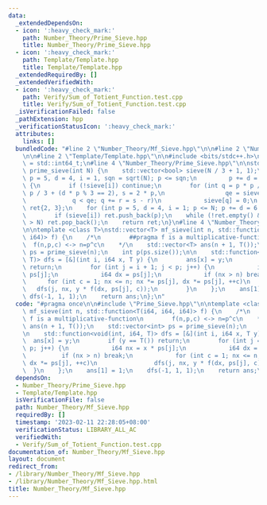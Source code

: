 ```yaml
---
data:
  _extendedDependsOn:
  - icon: ':heavy_check_mark:'
    path: Number_Theory/Prime_Sieve.hpp
    title: Number_Theory/Prime_Sieve.hpp
  - icon: ':heavy_check_mark:'
    path: Template/Template.hpp
    title: Template/Template.hpp
  _extendedRequiredBy: []
  _extendedVerifiedWith:
  - icon: ':heavy_check_mark:'
    path: Verify/Sum_of_Totient_Function.test.cpp
    title: Verify/Sum_of_Totient_Function.test.cpp
  _isVerificationFailed: false
  _pathExtension: hpp
  _verificationStatusIcon: ':heavy_check_mark:'
  attributes:
    links: []
  bundledCode: "#line 2 \"Number_Theory/Mf_Sieve.hpp\"\n\n#line 2 \"Number_Theory/Prime_Sieve.hpp\"\
    \n\n#line 2 \"Template/Template.hpp\"\n\n#include <bits/stdc++.h>\n\nusing i64\
    \ = std::int64_t;\n#line 4 \"Number_Theory/Prime_Sieve.hpp\"\n\nstd::vector<int>\
    \ prime_sieve(int N) {\n    std::vector<bool> sieve(N / 3 + 1, 1);\n    for (int\
    \ p = 5, d = 4, i = 1, sqn = sqrt(N); p <= sqn;\n         p += d = 6 - d, i++)\
    \ {\n        if (!sieve[i]) continue;\n        for (int q = p * p / 3, r = d *\
    \ p / 3 + (d * p % 3 == 2), s = 2 * p,\n                 qe = sieve.size();\n\
    \             q < qe; q += r = s - r)\n            sieve[q] = 0;\n    }\n    std::vector<int>\
    \ ret{2, 3};\n    for (int p = 5, d = 4, i = 1; p <= N; p += d = 6 - d, i++)\n\
    \        if (sieve[i]) ret.push_back(p);\n    while (!ret.empty() && ret.back()\
    \ > N) ret.pop_back();\n    return ret;\n}\n#line 4 \"Number_Theory/Mf_Sieve.hpp\"\
    \n\ntemplate <class T>\nstd::vector<T> mf_sieve(int n, std::function<T(i64, i64,\
    \ i64)> f) {\n    /*\n        ##pragma f is a multiplicative-function\n      \
    \  f(n,p,c) <-> n=p^c\n    */\n    std::vector<T> ans(n + 1, T());\n    std::vector<int>\
    \ ps = prime_sieve(n);\n    int p(ps.size());\n\n    std::function<void(int, i64,\
    \ T)> dfs = [&](int i, i64 x, T y) {\n        ans[x] = y;\n        if (y == T())\
    \ return;\n        for (int j = i + 1; j < p; j++) {\n            i64 nx = x *\
    \ ps[j];\n            i64 dx = ps[j];\n            if (nx > n) break;\n      \
    \      for (int c = 1; nx <= n; nx *= ps[j], dx *= ps[j], ++c)\n             \
    \   dfs(j, nx, y * f(dx, ps[j], c));\n        }\n    };\n    ans[1] = 1;\n   \
    \ dfs(-1, 1, 1);\n    return ans;\n};\n"
  code: "#pragma once\n\n#include \"Prime_Sieve.hpp\"\n\ntemplate <class T>\nstd::vector<T>\
    \ mf_sieve(int n, std::function<T(i64, i64, i64)> f) {\n    /*\n        ##pragma\
    \ f is a multiplicative-function\n        f(n,p,c) <-> n=p^c\n    */\n    std::vector<T>\
    \ ans(n + 1, T());\n    std::vector<int> ps = prime_sieve(n);\n    int p(ps.size());\n\
    \n    std::function<void(int, i64, T)> dfs = [&](int i, i64 x, T y) {\n      \
    \  ans[x] = y;\n        if (y == T()) return;\n        for (int j = i + 1; j <\
    \ p; j++) {\n            i64 nx = x * ps[j];\n            i64 dx = ps[j];\n  \
    \          if (nx > n) break;\n            for (int c = 1; nx <= n; nx *= ps[j],\
    \ dx *= ps[j], ++c)\n                dfs(j, nx, y * f(dx, ps[j], c));\n      \
    \  }\n    };\n    ans[1] = 1;\n    dfs(-1, 1, 1);\n    return ans;\n};"
  dependsOn:
  - Number_Theory/Prime_Sieve.hpp
  - Template/Template.hpp
  isVerificationFile: false
  path: Number_Theory/Mf_Sieve.hpp
  requiredBy: []
  timestamp: '2023-02-11 22:28:05+08:00'
  verificationStatus: LIBRARY_ALL_AC
  verifiedWith:
  - Verify/Sum_of_Totient_Function.test.cpp
documentation_of: Number_Theory/Mf_Sieve.hpp
layout: document
redirect_from:
- /library/Number_Theory/Mf_Sieve.hpp
- /library/Number_Theory/Mf_Sieve.hpp.html
title: Number_Theory/Mf_Sieve.hpp
---
```

